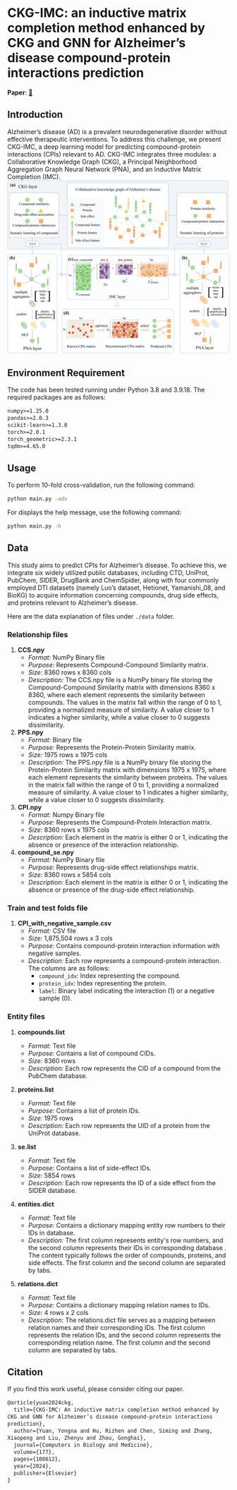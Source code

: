 # CKG-IMC: an inductive matrix completion method enhanced by CKG and GNN for Alzheimer’s disease compound-protein interactions prediction
**Paper**: [:book:](https://www.sciencedirect.com/science/article/abs/pii/S0010482524006978)
## Introduction
Alzheimer’s disease (AD) is a prevalent neurodegenerative disorder without effective therapeutic interventions. To address this challenge, we present CKG-IMC, a deep learning model for predicting compound-protein interactions (CPIs) relevant to AD. CKG-IMC integrates three modules: a Collaborative Knowledge Graph (CKG), a Principal Neighborhood Aggregation Graph Neural Network (PNA), and an Inductive Matrix Completion (IMC).
![](./src/fig.jpg)

## Environment Requirement
The code has been tested running under Python 3.8 and 3.9.18. The required packages are as follows:
```
numpy>=1.25.0
pandas>=2.0.3
scikit-learn>=1.3.0
torch>=2.0.1
torch_geometric>=2.3.1
tqdm>=4.65.0
```
## Usage
To perform 10-fold cross-validation, run the following command:
```bash
python main.py -adv
```

For displays the help message, use the following command:
```bash
python main.py -h
```
## Data
This study aims to predict CPIs for Alzheimer’s disease. To achieve this, we integrate six widely utilized public databases, including CTD, UniProt, PubChem, SIDER, DrugBank and ChemSpider, along with four commonly employed DTI datasets (namely Luo’s dataset, Hetionet, Yamanishi_08, and BioKG) to acquire information concerning compounds, drug side effects, and proteins relevant to Alzheimer’s disease.

Here are the data explanation of files under `./data` folder.
### Relationship files
1. **CCS.npy**
   - *Format:* NumPy Binary file
   - *Purpose:* Represents Compound-Compound Similarity matrix.
   - *Size:* 8360 rows x 8360 cols 
   - *Description:* The CCS.npy file is a NumPy binary file storing the Compound-Compound Similarity matrix with dimensions 8360 x 8360, where each element represents the similarity between compounds. The values in the matrix fall within the range of 0 to 1, providing a normalized measure of similarity. A value closer to 1 indicates a higher similarity, while a value closer to 0 suggests dissimilarity.
2. **PPS.npy**
   - *Format:* Binary file
   - *Purpose:* Represents the Protein-Protein Similarity matrix.
   - *Size:* 1975 rows x 1975 cols 
   - *Description:* The PPS.npy file is a NumPy binary file storing the Protein-Protein Similarity matrix with dimensions 1975 x 1975, where each element represents the similarity between proteins. The values in the matrix fall within the range of 0 to 1, providing a normalized measure of similarity. A value closer to 1 indicates a higher similarity, while a value closer to 0 suggests dissimilarity.
3. **CPI.npy**
   - *Format:* Numpy Binary file
   - *Purpose:* Represents the Compound-Protein Interaction matrix.
   - *Size:* 8360 rows x 1975 cols
   - *Description:* Each element in the matrix is either 0 or 1, indicating the absence or presence of the interaction relationship.
4. **compound_se.npy**
   - *Format:* NumPy Binary file
   - *Purpose:* Represents drug-side effect relationships matrix.
   - *Size:* 8360 rows x 5854 cols
   - *Description:* Each element in the matrix is either 0 or 1, indicating the absence or presence of the drug-side effect relationship.


### Train and test folds file
1. **CPI_with_negative_sample.csv**
   - *Format:* CSV file
   - *Size:* 1,875,504 rows x 3 cols
   - *Purpose:* Contains compound-protein interaction information with negative samples.
   - *Description:* Each row represents a compound-protein interaction. The columns are as follows:
      - `compound_idx`: Index representing the compound.
      - `protein_idx`: Index representing the protein.
      - `label`: Binary label indicating the interaction (1) or a negative sample (0).
### Entity files
1. **compounds.list**
   - *Format:* Text file
   - *Purpose:* Contains a list of compound CIDs.
   - *Size:* 8360 rows
   - *Description:* Each row represents the CID of a compound from the PubChem database.

2. **proteins.list**
   - *Format:* Text file
   - *Purpose:* Contains a list of protein IDs.
   - *Size:* 1975 rows
   - *Description:* Each row represents the UID of a protein from the UniProt database.

3. **se.list**
    - *Format:* Text file
    - *Purpose:* Contains a list of side-effect IDs.
    - *Size:* 5854 rows
    - *Description:* Each row represents the ID of a side effect from the SIDER database.

4. **entities.dict**
   - *Format:* Text file
   - *Purpose:* Contains a dictionary mapping entity row numbers to their IDs in database.
   - *Description:* The first column represents entity's row numbers, and the second column represents their IDs in corresponding database . The content typically follows the order of compounds, proteins, and side effects. The first column and the second column are separated by tabs. 

5. **relations.dict**
   - *Format:* Text file
   - *Purpose:* Contains a dictionary mapping relation names to IDs.
   - *Size:* 4 rows x 2 cols
   - *Description:* The relations.dict file serves as a mapping between relation names and their corresponding IDs. The first column represents the relation IDs, and the second column represents the corresponding relation name. The first column and the second column are separated by tabs.  
## Citation
If you find this work useful, please consider citing our paper.
```
@article{yuan2024ckg,
  title={CKG-IMC: An inductive matrix completion method enhanced by CKG and GNN for Alzheimer’s disease compound-protein interactions prediction},
  author={Yuan, Yongna and Hu, Rizhen and Chen, Siming and Zhang, Xiaopeng and Liu, Zhenyu and Zhou, Gonghai},
  journal={Computers in Biology and Medicine},
  volume={177},
  pages={108612},
  year={2024},
  publisher={Elsevier}
}
```
